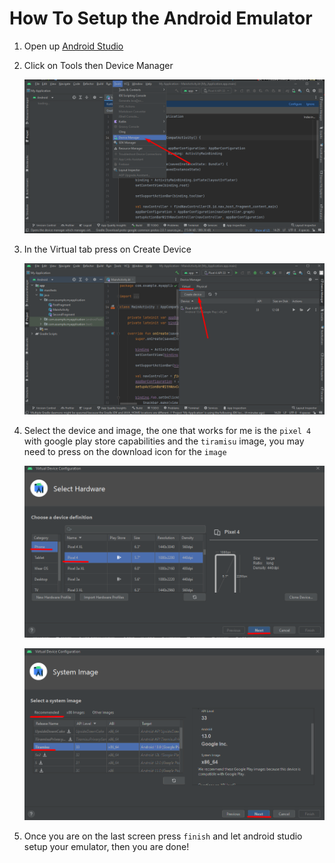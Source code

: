 # How To Setup the Android Emulator

1. Open up [Android Studio](https://developer.android.com/studio)

2. Click on Tools then Device Manager

    ![toolsDevice](images/react_native/windows/toolsDevice.png)

3. In the Virtual tab press on Create Device

    ![virtualCreate](images/react_native/windows/virtualCreate.png)

4. Select the device and image, the one that works for me is the `pixel 4` with google play store capabilities and the `tiramisu` image, you may need to press on the download icon for the `image`

    ![pixel4Device](images/react_native/windows/pixel4.png)

    ![tiramisuImage](images/react_native/windows/tiramisu.png)

5. Once you are on the last screen press `finish` and let android studio setup your emulator, then you are done!

